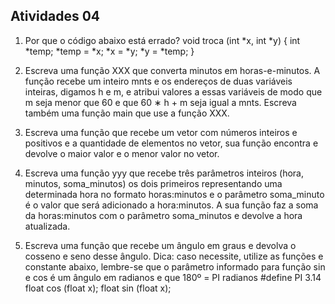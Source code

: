 ## Atividades 04

1. Por que o código abaixo está errado?
    void troca (int *x, int *y) {
        int *temp;
        *temp = *x;
        *x = *y;
        *y = *temp;
    }

2. Escreva uma função XXX que converta minutos em horas-e-minutos. A função recebe um
inteiro mnts e os endereços de duas variáveis inteiras, digamos h e m, e atribui valores
a essas variáveis de modo que m seja menor que 60 e que 60 ∗ h + m seja igual a mnts.
Escreva também uma função main que use a função XXX.

3. Escreva uma função que recebe um vetor com números inteiros e positivos e a quantidade
de elementos no vetor, sua função encontra e devolve o maior valor e o menor valor no
vetor.

4. Escreva uma função yyy que recebe três parâmetros inteiros (hora, minutos, soma_minutos)
os dois primeiros representando uma determinada hora no formato horas:minutos e o parâmetro soma_minuto é o valor que será adicionado a hora:minutos. A sua função faz a soma da horas:minutos com o parâmetro soma_minutos e devolve a hora atualizada.

5. Escreva uma função que recebe um ângulo em graus e devolva o cosseno e seno desse ângulo. Dica: caso necessite, utilize as funções e constante abaixo, lembre-se que o parâmetro informado para função sin e cos é um ângulo em radianos e que 180º = PI radianos
#define PI 3.14
float cos (float x);
float sin (float x);

